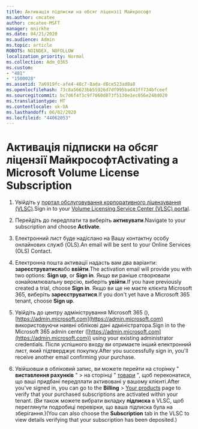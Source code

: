 ```yaml
---
title: Активація підписки на обсяг ліцензії Майкрософт
ms.author: cmcatee
author: cmcatee-MSFT
manager: mnirkhe
ms.date: 04/21/2020
ms.audience: Admin
ms.topic: article
ROBOTS: NOINDEX, NOFOLLOW
localization_priority: Normal
ms.collection: Adm_O365
ms.custom:
- "481"
- "1500028"
ms.assetid: 7a6919fc-afe4-40c7-8ada-d8ce523ad8a8
ms.openlocfilehash: 73c8a56623bb55926d7df995bad43ff734bfceef
ms.sourcegitcommit: bc7d6f4f3c9f7060d073f5130e1ec856e248d020
ms.translationtype: MT
ms.contentlocale: uk-UA
ms.lasthandoff: 06/02/2020
ms.locfileid: "44062053"
---
```

# <a name="activating-a-microsoft-volume-license-subscription"></a><span data-ttu-id="82459-102">Активація підписки на обсяг ліцензії Майкрософт</span><span class="sxs-lookup"><span data-stu-id="82459-102">Activating a Microsoft Volume License Subscription</span></span>

1. <span data-ttu-id="82459-103">Увійдіть у [портал обслуговування корпоративного ліцензування (VLSC)](https://go.microsoft.com/fwlink/p/?LinkId=329762).</span><span class="sxs-lookup"><span data-stu-id="82459-103">Sign in to your [Volume Licensing Service Center (VLSC) portal](https://go.microsoft.com/fwlink/p/?LinkId=329762).</span></span>

2. <span data-ttu-id="82459-104">Перейдіть до передплати та виберіть **активувати**.</span><span class="sxs-lookup"><span data-stu-id="82459-104">Navigate to your subscription and choose **Activate**.</span></span>

3. <span data-ttu-id="82459-105">Електронний лист буде надіслано на Вашу контактну особу онлайнових служб (OLS).</span><span class="sxs-lookup"><span data-stu-id="82459-105">An email will be sent to your Online Services (OLS) Contact.</span></span>

4. <span data-ttu-id="82459-106">Електронна пошта активації надасть вам два варіанти: **зареєструватися**або **ввійти**.</span><span class="sxs-lookup"><span data-stu-id="82459-106">The activation email will provide you with two options: **Sign up**, or **Sign in**.</span></span> <span data-ttu-id="82459-107">Якщо ви раніше створювали ознайомлювальну версію, виберіть **увійти**.</span><span class="sxs-lookup"><span data-stu-id="82459-107">If you have previously created a trial, choose **Sign in**.</span></span> <span data-ttu-id="82459-108">Якщо ви ще не маєте клієнта Microsoft 365, виберіть **зареєструватися**.</span><span class="sxs-lookup"><span data-stu-id="82459-108">If you don't yet have a Microsoft 365 tenant, choose **Sign up**.</span></span>

5. <span data-ttu-id="82459-109">Увійдіть до центру адміністрування Microsoft 365 (), [https://admin.microsoft.com](https://admin.microsoft.com) використовуючи наявні облікові дані адміністратора.</span><span class="sxs-lookup"><span data-stu-id="82459-109">Sign in to the Microsoft 365 admin center ([https://admin.microsoft.com](https://admin.microsoft.com)) using your existing administrator credentials.</span></span> <span data-ttu-id="82459-110">Після успішного входу ви отримаєте інший електронний лист, який підтверджує покупку.</span><span class="sxs-lookup"><span data-stu-id="82459-110">After you successfully sign in, you'll receive another email confirming your purchase.</span></span>

6. <span data-ttu-id="82459-111">Увійшовши в обліковий запис, ви можете перейти на сторінку " **виставлення рахунків** " \> на сторінці " [товари](https://go.microsoft.com/fwlink/p/?linkid=842054) ", щоб переконатися, що ваші придбані передплати активовані у вашому клієнті.</span><span class="sxs-lookup"><span data-stu-id="82459-111">After you've signed in, you can go to the **Billing** \> [Your products](https://go.microsoft.com/fwlink/p/?linkid=842054) page to verify that your purchased subscriptions are activated within your tenant.</span></span> <span data-ttu-id="82459-112">(Ви також можете вибрати вкладку **підписка** в VLSC, щоб переглянути подробиці перевірки, що ваша підписка була на зберігання.)</span><span class="sxs-lookup"><span data-stu-id="82459-112">(You can also choose the **Subscription** tab in the VLSC to view details verifying that your subscription has been deposited.)</span></span>
